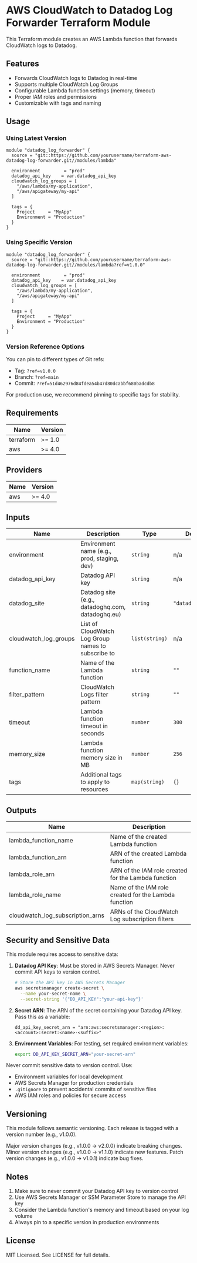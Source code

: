 # AWS CloudWatch to Datadog Log Forwarder Terraform Module

This Terraform module creates an AWS Lambda function that forwards CloudWatch logs to Datadog.

## Features

- Forwards CloudWatch logs to Datadog in real-time
- Supports multiple CloudWatch Log Groups
- Configurable Lambda function settings (memory, timeout)
- Proper IAM roles and permissions
- Customizable with tags and naming

## Usage

### Using Latest Version

```hcl
module "datadog_log_forwarder" {
  source = "git::https://github.com/yourusername/terraform-aws-datadog-log-forwarder.git//modules/lambda"

  environment         = "prod"
  datadog_api_key    = var.datadog_api_key
  cloudwatch_log_groups = [
    "/aws/lambda/my-application",
    "/aws/apigateway/my-api"
  ]

  tags = {
    Project     = "MyApp"
    Environment = "Production"
  }
}
```

### Using Specific Version

```hcl
module "datadog_log_forwarder" {
  source = "git::https://github.com/yourusername/terraform-aws-datadog-log-forwarder.git//modules/lambda?ref=v1.0.0"

  environment         = "prod"
  datadog_api_key    = var.datadog_api_key
  cloudwatch_log_groups = [
    "/aws/lambda/my-application",
    "/aws/apigateway/my-api"
  ]

  tags = {
    Project     = "MyApp"
    Environment = "Production"
  }
}
```

### Version Reference Options

You can pin to different types of Git refs:

- Tag: `?ref=v1.0.0`
- Branch: `?ref=main`
- Commit: `?ref=51d462976d84fdea54b47d80dcabbf680badcdb8`

For production use, we recommend pinning to specific tags for stability.

## Requirements

| Name | Version |
|------|---------|
| terraform | >= 1.0 |
| aws | >= 4.0 |

## Providers

| Name | Version |
|------|---------|
| aws | >= 4.0 |

## Inputs

| Name | Description | Type | Default | Required |
|------|-------------|------|---------|:--------:|
| environment | Environment name (e.g., prod, staging, dev) | `string` | n/a | yes |
| datadog_api_key | Datadog API key | `string` | n/a | yes |
| datadog_site | Datadog site (e.g., datadoghq.com, datadoghq.eu) | `string` | `"datadoghq.com"` | no |
| cloudwatch_log_groups | List of CloudWatch Log Group names to subscribe to | `list(string)` | n/a | yes |
| function_name | Name of the Lambda function | `string` | `""` | no |
| filter_pattern | CloudWatch Logs filter pattern | `string` | `""` | no |
| timeout | Lambda function timeout in seconds | `number` | `300` | no |
| memory_size | Lambda function memory size in MB | `number` | `256` | no |
| tags | Additional tags to apply to resources | `map(string)` | `{}` | no |

## Outputs

| Name | Description |
|------|-------------|
| lambda_function_name | Name of the created Lambda function |
| lambda_function_arn | ARN of the created Lambda function |
| lambda_role_arn | ARN of the IAM role created for the Lambda function |
| lambda_role_name | Name of the IAM role created for the Lambda function |
| cloudwatch_log_subscription_arns | ARNs of the CloudWatch Log subscription filters |

## Security and Sensitive Data

This module requires access to sensitive data:

1. **Datadog API Key**: Must be stored in AWS Secrets Manager. Never commit API keys to version control.
   ```bash
   # Store the API key in AWS Secrets Manager
   aws secretsmanager create-secret \
     --name your-secret-name \
     --secret-string '{"DD_API_KEY":"your-api-key"}'
   ```

2. **Secret ARN**: The ARN of the secret containing your Datadog API key. Pass this as a variable:
   ```hcl
   dd_api_key_secret_arn = "arn:aws:secretsmanager:<region>:<account>:secret:<name>-<suffix>"
   ```

3. **Environment Variables**: For testing, set required environment variables:
   ```bash
   export DD_API_KEY_SECRET_ARN="your-secret-arn"
   ```

Never commit sensitive data to version control. Use:
- Environment variables for local development
- AWS Secrets Manager for production credentials
- `.gitignore` to prevent accidental commits of sensitive files
- AWS IAM roles and policies for secure access

## Versioning

This module follows semantic versioning. Each release is tagged with a version number (e.g., v1.0.0).

Major version changes (e.g., v1.0.0 -> v2.0.0) indicate breaking changes.
Minor version changes (e.g., v1.0.0 -> v1.1.0) indicate new features.
Patch version changes (e.g., v1.0.0 -> v1.0.1) indicate bug fixes.

## Notes

1. Make sure to never commit your Datadog API key to version control
2. Use AWS Secrets Manager or SSM Parameter Store to manage the API key
3. Consider the Lambda function's memory and timeout based on your log volume
4. Always pin to a specific version in production environments

## License

MIT Licensed. See LICENSE for full details.
